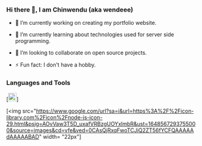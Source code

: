 ### Hi there 👋, I am Chinwendu (aka wendeee)

- 🔭 I’m currently working on creating my portfolio website.
- 🌱 I’m currently learning about technologies used for server side programming.

- 👯 I’m looking to collaborate on open source projects.

- ⚡ Fun fact: I don't have a hobby.

### Languages and Tools
[<img src="https://www.google.com/url?sa=i&url=https%3A%2F%2Fwww.kindpng.com%2Fimgv%2Fbxwxmo_transparent-javascript-icon-png-png-download%2F&psig=AOvVaw0dmV2iyAe-45kQ_l7UR4kl&ust=1648567113055000&source=images&cd=vfe&ved=0CAsQjRxqFwoTCLDt-7j46fYCFQAAAAAdAAAAABAO" width= "22px" alt="JS icon">]

[<img src="https://www.google.com/url?sa=i&url=https%3A%2F%2Ficon-library.com%2Ficon%2Fnode-js-icon-29.html&psig=AOvVaw3T5D_uxafVRBzgUOYxlmbR&ust=1648567293755000&source=images&cd=vfe&ved=0CAsQjRxqFwoTCJiQ2ZT56fYCFQAAAAAdAAAAABAD" width= "22px"]

<!--
**wendeee/wendeee** is a ✨ _special_ ✨ repository because its `README.md` (this file) appears on your GitHub profile.

Here are some ideas to get you started:

- 🔭 I’m currently working on ...
- 🌱 I’m currently learning ...
- 👯 I’m looking to collaborate on ...
- 🤔 I’m looking for help with ...
- 💬 Ask me about ...
- 📫 How to reach me: ...
- 😄 Pronouns: ...
- ⚡ Fun fact: ...
-->

